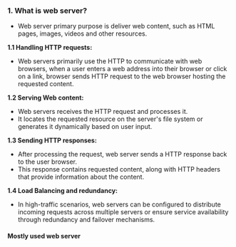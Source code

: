 
### 1. What is web server?

* Web server primary purpose is deliver web content, such as HTML pages, images, videos and other resources.

**1.1 Handling HTTP requests:**
* Web servers primarily use the HTTP to communicate with web browsers, when a user enters a web address into their browser or click on a link, browser sends HTTP request to the web browser hosting the requested content.

**1.2 Serving Web content:** 
* Web servers receives the HTTP request and processes it.
* It locates the requested resource on the server's file system or generates it dynamically based on user input.

**1.3 Sending HTTP responses:**
* After processing the request, web server sends a HTTP response back to the user browser.
* This response contains requested content, along with HTTP headers that provide information about the content.

**1.4 Load Balancing and redundancy:**
* In high-traffic scenarios, web servers can be configured to distribute incoming requests across multiple servers or ensure service availability through redundancy and failover mechanisms.


#### Mostly used web server